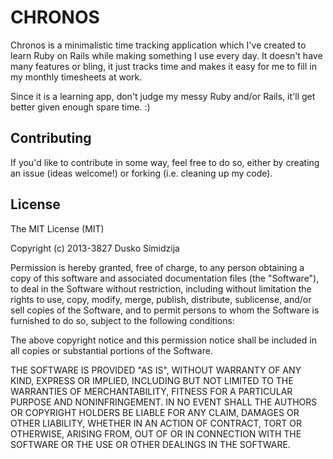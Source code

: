 # CHRONOS #

Chronos is a minimalistic time tracking application which I've created to learn
Ruby on Rails while making something I use every day. It doesn't have many
features or bling, it just tracks time and makes it easy for me to fill in
my monthly timesheets at work.

Since it is a learning app, don't judge my messy Ruby and/or Rails, it'll get
better given enough spare time. :)

## Contributing ##

If you'd like to contribute in some way, feel free to do so, either by creating
an issue (ideas welcome!) or forking (i.e. cleaning up my code).

## License ##

The MIT License (MIT)

Copyright (c) 2013-3827 Dusko Simidzija

Permission is hereby granted, free of charge, to any person obtaining a copy
of this software and associated documentation files (the "Software"), to deal
in the Software without restriction, including without limitation the rights
to use, copy, modify, merge, publish, distribute, sublicense, and/or sell
copies of the Software, and to permit persons to whom the Software is
furnished to do so, subject to the following conditions:

The above copyright notice and this permission notice shall be included in
all copies or substantial portions of the Software.

THE SOFTWARE IS PROVIDED "AS IS", WITHOUT WARRANTY OF ANY KIND, EXPRESS OR
IMPLIED, INCLUDING BUT NOT LIMITED TO THE WARRANTIES OF MERCHANTABILITY,
FITNESS FOR A PARTICULAR PURPOSE AND NONINFRINGEMENT. IN NO EVENT SHALL THE
AUTHORS OR COPYRIGHT HOLDERS BE LIABLE FOR ANY CLAIM, DAMAGES OR OTHER
LIABILITY, WHETHER IN AN ACTION OF CONTRACT, TORT OR OTHERWISE, ARISING FROM,
OUT OF OR IN CONNECTION WITH THE SOFTWARE OR THE USE OR OTHER DEALINGS IN
THE SOFTWARE.

